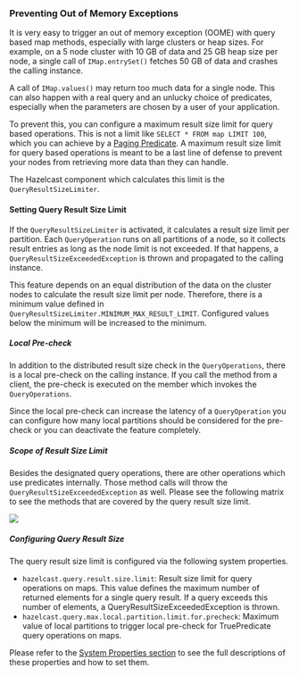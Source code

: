 

### Preventing Out of Memory Exceptions

It is very easy to trigger an out of memory exception (OOME) with query based map methods, especially with large clusters or heap sizes. For example, on a 5 node cluster with 10 GB of data and 25 GB heap size per node, a single call of `IMap.entrySet()` fetches 50 GB of data and crashes the calling instance.

A call of `IMap.values()` may return too much data for a single node. This can also happen with a real query and an unlucky choice of predicates, especially when the parameters are chosen by a user of your application.

To prevent this, you can configure a maximum result size limit for query based operations. This is not a limit like `SELECT * FROM map LIMIT 100`, which you can achieve by a [Paging Predicate](#paging-predicate-order-limit). A maximum result size limit for query based operations is meant to be a last line of defense to prevent your nodes from retrieving more data than they can handle.

The Hazelcast component which calculates this limit is the `QueryResultSizeLimiter`.

#### Setting Query Result Size Limit

If the `QueryResultSizeLimiter` is activated, it calculates a result size limit per partition. Each `QueryOperation` runs on all partitions of a node, so it collects result entries as long as the node limit is not exceeded. If that happens, a `QueryResultSizeExceededException` is thrown and propagated to the calling instance.

This feature depends on an equal distribution of the data on the cluster nodes to calculate the result size limit per node. Therefore, there is a minimum value defined in `QueryResultSizeLimiter.MINIMUM_MAX_RESULT_LIMIT`. Configured values below the minimum will be increased to the minimum.

##### Local Pre-check

In addition to the distributed result size check in the `QueryOperations`, there is a local pre-check on the calling instance. If you call the method from a client, the pre-check is executed on the member which invokes the `QueryOperations`.

Since the local pre-check can increase the latency of a `QueryOperation` you can configure how many local partitions should be considered for the pre-check or you can deactivate the feature completely.

##### Scope of Result Size Limit

Besides the designated query operations, there are other operations which use predicates internally. Those method calls will throw the `QueryResultSizeExceededException` as well. Please see the following matrix to see the methods that are covered by the query result size limit.

![](images/Map-QueryResultSizeLimiterScope.png)

##### Configuring Query Result Size

The query result size limit is configured via the following system properties.

- `hazelcast.query.result.size.limit`: Result size limit for query operations on maps. This value defines the maximum number of returned elements for a single query result. If a query exceeds this number of elements, a QueryResultSizeExceededException is thrown.
- `hazelcast.query.max.local.partition.limit.for.precheck`: Maximum value of local partitions to trigger local pre-check for TruePredicate query operations on maps.

Please refer to the [System Properties section](#system-properties) to see the full descriptions of these properties and how to set them.
